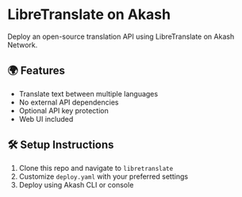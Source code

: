 # LibreTranslate on Akash

Deploy an open-source translation API using LibreTranslate on Akash Network.

## 🌍 Features

- Translate text between multiple languages
- No external API dependencies
- Optional API key protection
- Web UI included

## 🛠 Setup Instructions

1. Clone this repo and navigate to `libretranslate`
2. Customize `deploy.yaml` with your preferred settings
3. Deploy using Akash CLI or console
